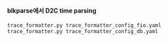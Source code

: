 #### blkparse에서 D2C time parsing
```shell
trace_formatter.py trace_formatter_config_fio.yaml
trace_formatter.py trace_formatter_config_db.yaml
```